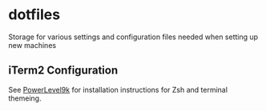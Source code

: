 # dotfiles
Storage for various settings and configuration files needed when setting up new machines

## iTerm2 Configuration
See [PowerLevel9k](https://github.com/bhilburn/powerlevel9k) for installation instructions for Zsh and terminal themeing.
